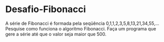 # Desafio-Fibonacci
A série de Fibonacci é formada pela seqüência 0,1,1,2,3,5,8,13,21,34,55,... Pesquise como funciona o algoritmo Fibonacci. Faça um programa que gere a série até que o valor seja maior que 500.
